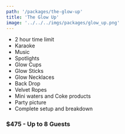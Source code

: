 ```yaml
---
path: '/packages/the-glow-up'
title: 'The Glow Up'
image: '../../../imgs/packages/glow_up.png'
---
```


* 2 hour time limit
* Karaoke
* Music
* Spotlights
* Glow Cups
* Glow Sticks
* Glow Necklaces
* Back Drop
* Velvet Ropes
* Mini waters and Coke products
* Party picture
* Complete setup and breakdown
### $475 - Up to 8 Guests